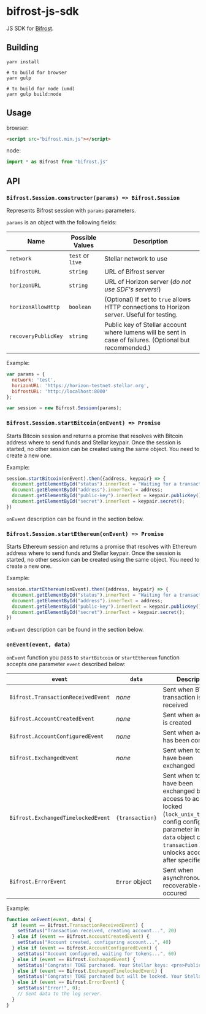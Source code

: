 # bifrost-js-sdk

JS SDK for [Bifrost](https://github.com/stellar/go/tree/master/services/bifrost).

## Building

```shell
yarn install

# to build for browser
yarn gulp

# to build for node (umd)
yarn gulp build:node
```

## Usage

browser:
```html
<script src="bifrost.min.js"></script>
```
node:
```javascript
import * as Bifrost from "bifrost.js"
```

## API

### `Bifrost.Session.constructor(params) => Bifrost.Session`

Represents Bifrost session with `params` parameters.

`params` is an object with the following fields:

Name | Possible Values | Description
-|-|-
`network` | `test` or `live` | Stellar network to use
`bifrostURL`  | `string`  | URL of Bifrost server
`horizonURL`  | `string`  | URL of Horizon server (_do not use SDF's servers!_)
`horizonAllowHttp` | `boolean` | (Optional) If set to `true` allows HTTP connections to Horizon server. Useful for testing.
`recoveryPublicKey` | `string` | Public key of Stellar account where lumens will be sent in case of failures. (Optional but recommended.)

Example:
```js
var params = {
  network: 'test',
  horizonURL: 'https://horizon-testnet.stellar.org',
  bifrostURL: 'http://localhost:8000'
};

var session = new Bifrost.Session(params);
```

### `Bifrost.Session.startBitcoin(onEvent) => Promise`

Starts Bitcoin session and returns a promise that resolves with Bitcoin address where to send funds and Stellar keypair. Once the session is started, no other session can be created using the same object. You need to create a new one.

Example:
```js
session.startBitcoin(onEvent).then({address, keypair} => {
  document.getElementById("status").innerText = "Waiting for a transaction...";
  document.getElementById("address").innerText = address;
  document.getElementById("public-key").innerText = keypair.publicKey();
  document.getElementById("secret").innerText = keypair.secret();
})
```

`onEvent` description can be found in the section below.

### `Bifrost.Session.startEthereum(onEvent) => Promise`

Starts Ethereum session and returns a promise that resolves with Ethereum address where to send funds and Stellar keypair. Once the session is started, no other session can be created using the same object. You need to create a new one.

Example:
```js
session.startEthereum(onEvent).then({address, keypair} => {
  document.getElementById("status").innerText = "Waiting for a transaction...";
  document.getElementById("address").innerText = address;
  document.getElementById("public-key").innerText = keypair.publicKey();
  document.getElementById("secret").innerText = keypair.secret();
})
```

`onEvent` description can be found in the section below.

### `onEvent(event, data)`

`onEvent` function you pass to `startBitcoin` or `startEthereum` function accepts one parameter `event` described below:

`event` | `data` | Description
-|-|-
`Bifrost.TransactionReceivedEvent` | _none_ | Sent when BTC/ETH transaction is received
`Bifrost.AccountCreatedEvent` | _none_ | Sent when account is created
`Bifrost.AccountConfiguredEvent` | _none_ | Sent when account has been configured
`Bifrost.ExchangedEvent` | _none_ | Sent when tokens have been exchanged
`Bifrost.ExchangedTimelockedEvent` | `{transaction}` | Sent when tokens have been exchanged but access to account is locked (`lock_unix_timestamp` config config parameter in Bifrost). `data` object contains `transaction` XDR that unlocks account after specified time.
`Bifrost.ErrorEvent` | `Error` object | Sent when asynchronous, non-recoverable error occured

Example:
```js
function onEvent(event, data) {
  if (event == Bifrost.TransactionReceivedEvent) {
    setStatus("Transaction received, creating account...", 20)
  } else if (event == Bifrost.AccountCreatedEvent) {
    setStatus("Account created, configuring account...", 40)
  } else if (event == Bifrost.AccountConfiguredEvent) {
    setStatus("Account configured, waiting for tokens...", 60)
  } else if (event == Bifrost.ExchangedEvent) {
    setStatus("Congrats! TOKE purchased. Your Stellar keys: <pre>Public key: "+keypair.publicKey()+"\nSecret key: "+keypair.secret()+"</pre>", 100);
  } else if (event == Bifrost.ExchangedTimelockedEvent) {
    setStatus("Congrats! TOKE purchased but will be locked. Your Stellar keys: <pre>Public key: "+keypair.publicKey()+"\nSecret key: "+keypair.secret()+"</pre>\nUnlock transaction: <pre>"+data.transaction+"</pre>", 100);
  } else if (event == Bifrost.ErrorEvent) {
    setStatus("Error!", 0);
    // Sent data to the log server.
  }
}
```
